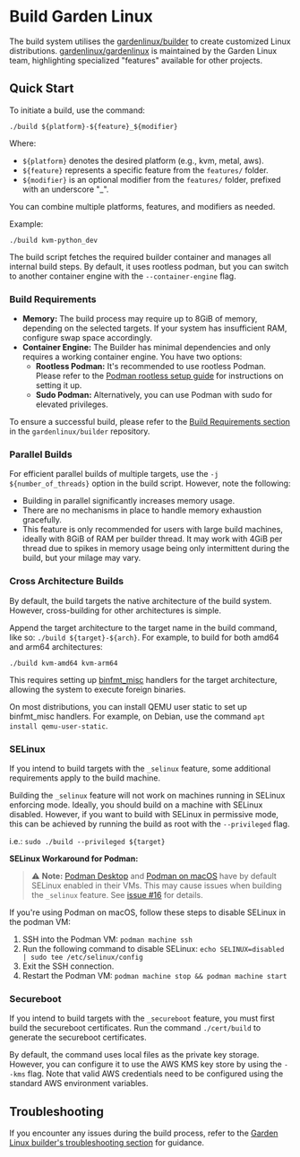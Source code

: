# Build Garden Linux

The build system utilises the [gardenlinux/builder](https://github.com/gardenlinux/builder) to create customized Linux distributions. [gardenlinux/gardenlinux](https://github.com/gardenlinux/gardenlinux) is maintained by the Garden Linux team, highlighting specialized "features" available for other projects.


## Quick Start

To initiate a build, use the command:
```shell
./build ${platform}-${feature}_${modifier}
```

Where:
- `${platform}` denotes the desired platform (e.g., kvm, metal, aws).
- `${feature}` represents a specific feature from the `features/` folder.
- `${modifier}` is an optional modifier from the `features/` folder, prefixed with an underscore "_".

You can combine multiple platforms, features, and modifiers as needed.

Example:
```shell
./build kvm-python_dev
```

The build script fetches the required builder container and manages all internal build steps. By default, it uses rootless podman, but you can switch to another container engine with the `--container-engine` flag.


### Build Requirements

- **Memory:** The build process may require up to 8GiB of memory, depending on the selected targets. If your system has insufficient RAM, configure swap space accordingly.
- **Container Engine:** The Builder has minimal dependencies and only requires a working container engine. You have two options:
  - **Rootless Podman:** It's recommended to use rootless Podman. Please refer to the [Podman rootless setup guide](https://github.com/containers/podman/blob/main/docs/tutorials/rootless_tutorial.md) for instructions on setting it up.
  - **Sudo Podman:** Alternatively, you can use Podman with sudo for elevated privileges.

To ensure a successful build, please refer to the [Build Requirements section](https://github.com/gardenlinux/builder#requirements) in the `gardenlinux/builder` repository.

### Parallel Builds

For efficient parallel builds of multiple targets, use the `-j ${number_of_threads}` option in the build script. However, note the following:

- Building in parallel significantly increases memory usage.
- There are no mechanisms in place to handle memory exhaustion gracefully.
- This feature is only recommended for users with large build machines, ideally with 8GiB of RAM per builder thread. It may work with 4GiB per thread due to spikes in memory usage being only intermittent during the build, but your milage may vary.

### Cross Architecture Builds

By default, the build targets the native architecture of the build system. However, cross-building for other architectures is simple.

Append the target architecture to the target name in the build command, like so: `./build ${target}-${arch}`.
For example, to build for both amd64 and arm64 architectures:

```
./build kvm-amd64 kvm-arm64
```

This requires setting up [binfmt_misc](https://docs.kernel.org/admin-guide/binfmt-misc.html) handlers for the target architecture, allowing the system to execute foreign binaries.

On most distributions, you can install QEMU user static to set up binfmt_misc handlers. For example, on Debian, use the command `apt install qemu-user-static`.

### SELinux

If you intend to build targets with the `_selinux` feature, some additional requirements apply to the build machine.


Building the `_selinux` feature will not work on machines running in SELinux enforcing mode. Ideally, you should build on a machine with SELinux disabled. However, if you want to build with SELinux in permissive mode, this can be achieved by running the build as root with the `--privileged` flag.

i.e.: `sudo ./build --privileged ${target}`

**SELinux Workaround for Podman:**
> :warning: **Note:** [Podman Desktop](https://podman-desktop.io) and [Podman on macOS](https://podman.io) have by default SELinux enabled in their VMs. This may cause issues when building the `_selinux` feature. See [issue #16](https://github.com/gardenlinux/builder/issues/16) for details.

If you're using Podman on macOS, follow these steps to disable SELinux in the podman VM:

1. SSH into the Podman VM: `podman machine ssh`
2. Run the following command to disable SELinux: `echo SELINUX=disabled | sudo tee /etc/selinux/config`
3. Exit the SSH connection.
4. Restart the Podman VM: `podman machine stop && podman machine start`


### Secureboot

If you intend to build targets with the `_secureboot` feature, you must first build the secureboot certificates.
Run the command `./cert/build` to generate the secureboot certificates.

By default, the command uses local files as the private key storage. However, you can configure it to use the AWS KMS key store by using the `--kms` flag. Note that valid AWS credentials need to be configured using the standard AWS environment variables.

## Troubleshooting

If you encounter any issues during the build process, refer to the [Garden Linux builder's troubleshooting section](https://github.com/gardenlinux/builder#troubleshooting) for guidance.

